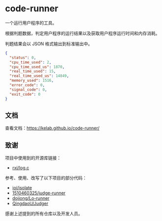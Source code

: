 # code-runner

一个运行用户程序的工具。

根据判题数据，判定用户程序的运行结果以及获取用户程序运行时间和内存消耗。

判题结果会以 JSON 格式输出到标准输出中。

```json
{
  "status": 0,
  "cpu_time_used": 2,
  "cpu_time_used_us": 1870,
  "real_time_used": 15,
  "real_time_used_us": 14849,
  "memory_used": 1516,
  "error_code": 0,
  "signal_code": 0,
  "exit_code": 0
}
```

## 文档

查看文档：<https://kelab.github.io/code-runner/>

## 致谢

项目中使用到的开源库链接：

- [rxi/log.c](https://github.com/rxi/log.c)

参考、使用、改写了以下项目的部分代码：

- [ioi/isolate](https://github.com/ioi/isolate)
- [1510460325/judge-runner](https://github.com/1510460325/judge-runner)
- [dojiong/Lo-runner](https://github.com/dojiong/Lo-runner/)
- [QingdaoU/Judger](https://github.com/QingdaoU/Judger)

感谢上述提到的所有仓库以及开发人员。
